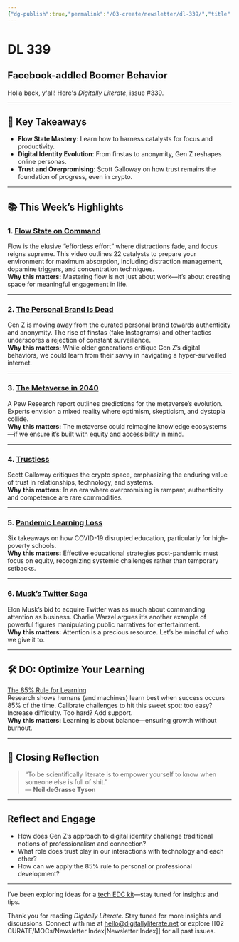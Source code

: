 ```yaml
---
{"dg-publish":true,"permalink":"/03-create/newsletter/dl-339/","title":"Facebook-addled Boomer Behavior","tags":["coronavirus","data","education","facebook","futures","identity","pandemic","privacy","security","social-media"]}
---
```



# DL 339

## Facebook-addled Boomer Behavior

Holla back, y'all! Here's _Digitally Literate_, issue #339.

---

## 🔖 Key Takeaways

- **Flow State Mastery**: Learn how to harness catalysts for focus and productivity.  
- **Digital Identity Evolution**: From finstas to anonymity, Gen Z reshapes online personas.  
- **Trust and Overpromising**: Scott Galloway on how trust remains the foundation of progress, even in crypto.  

---

## 📚 This Week’s Highlights

### 1. **[Flow State on Command](https://www.youtube.com/watch?v=BJEelmmyW_4)**  
Flow is the elusive “effortless effort” where distractions fade, and focus reigns supreme. This video outlines 22 catalysts to prepare your environment for maximum absorption, including distraction management, dopamine triggers, and concentration techniques.  
**Why this matters:** Mastering flow is not just about work—it’s about creating space for meaningful engagement in life.

---

### 2. **[The Personal Brand Is Dead](https://www.theatlantic.com/technology/archive/2022/06/gen-z-internet-anonymity-instagram-tumblr/661316/)**  
Gen Z is moving away from the curated personal brand towards authenticity and anonymity. The rise of finstas (fake Instagrams) and other tactics underscores a rejection of constant surveillance.  
**Why this matters:** While older generations critique Gen Z’s digital behaviors, we could learn from their savvy in navigating a hyper-surveilled internet.  

---

### 3. **[The Metaverse in 2040](https://www.pewresearch.org/internet/2022-06-30/the-metaverse-in-2040/)**  
A Pew Research report outlines predictions for the metaverse’s evolution. Experts envision a mixed reality where optimism, skepticism, and dystopia collide.  
**Why this matters:** The metaverse could reimagine knowledge ecosystems—if we ensure it’s built with equity and accessibility in mind.  

---

### 4. **[Trustless](https://www.profgalloway.com/trustless/)**  
Scott Galloway critiques the crypto space, emphasizing the enduring value of trust in relationships, technology, and systems.  
**Why this matters:** In an era where overpromising is rampant, authenticity and competence are rare commodities.  

---

### 5. **[Pandemic Learning Loss](https://www.npr.org/2022-06-22/1105970186/pandemic-learning-loss-findings)**  
Six takeaways on how COVID-19 disrupted education, particularly for high-poverty schools.  
**Why this matters:** Effective educational strategies post-pandemic must focus on equity, recognizing systemic challenges rather than temporary setbacks.  

---

### 6. **[Musk’s Twitter Saga](https://newsletters.theatlantic.com/galaxy-brain/62ccc927bcbd490021ac5cf0/elon-musk-twitter-memes-bots/)**  
Elon Musk’s bid to acquire Twitter was as much about commanding attention as business. Charlie Warzel argues it’s another example of powerful figures manipulating public narratives for entertainment.  
**Why this matters:** Attention is a precious resource. Let’s be mindful of who we give it to.

---

## 🛠️ DO: Optimize Your Learning

[The 85% Rule for Learning](https://www.scotthyoung.com/blog/2022-07-05/85-percent-rule/)  
Research shows humans (and machines) learn best when success occurs 85% of the time. Calibrate challenges to hit this sweet spot: too easy? Increase difficulty. Too hard? Add support.  
**Why this matters:** Learning is about balance—ensuring growth without burnout.

---

## 🌟 Closing Reflection

> “To be scientifically literate is to empower yourself to know when someone else is full of shit.”  
> — **Neil deGrasse Tyson**

---

## Reflect and Engage

- How does Gen Z’s approach to digital identity challenge traditional notions of professionalism and connection?  
- What role does trust play in our interactions with technology and each other?  
- How can we apply the 85% rule to personal or professional development?  

---

I’ve been exploring ideas for a [tech EDC kit](https://www.offgridweb.com/gear/how-to-build-an-edc-electronics-kit/)—stay tuned for insights and tips.

Thank you for reading _Digitally Literate_. Stay tuned for more insights and discussions. Connect with me at [hello@digitallyliterate.net](mailto:hello@digitallyliterate.net) or explore [[02 CURATE/MOCs/Newsletter Index\|Newsletter Index]] for all past issues.
